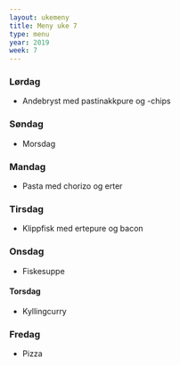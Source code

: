 ```yaml
---
layout: ukemeny
title: Meny uke 7
type: menu
year: 2019
week: 7
---
```


### Lørdag

- Andebryst med pastinakkpure og -chips

### Søndag

- Morsdag

### Mandag

- Pasta med chorizo og erter

### Tirsdag

- Klippfisk med ertepure og bacon

### Onsdag

- Fiskesuppe

#### Torsdag

- Kyllingcurry

### Fredag

- Pizza
